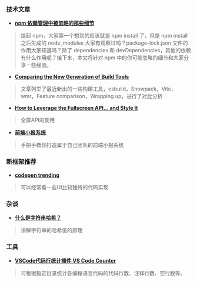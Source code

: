 ### 技术文章
+ **[npm 依赖管理中被忽略的那些细节](https://www.infoq.cn/article/qJ3Z2YGRZdgicQAuaFFN)**

>  提起 npm，大家第一个想到的应该就是 npm install 了，但是 npm install 之后生成的 node_modules 大家有观察过吗？package-lock.json 文件的作用大家知道吗？除了 dependencies 和 devDependencies，其他的依赖有什么作用呢？接下来，本文将针对 npm 中的你可能忽略的细节和大家分享一些经验。

+ **[Comparing the New Generation of Build Tools](https://css-tricks.com/comparing-the-new-generation-of-build-tools/)**

> 文章列举了最近新出的一些构建工具，esbuild，Snowpack，Vite，wmr，Feature comparison，Wrapping up，进行了对比分析

+ **[How to Leverage the Fullscreen API… and Style It](https://css-tricks.com/how-to-leverage-the-fullscreen-api-and-style-it/)**

> 全屏API的使用

+ **[前端小报系统](https://mp.weixin.qq.com/s/YE_XEP38C3DeSEx-hHYQkA)**

> 手把手教你打造属于自己团队的前端小报系统
### 新框架推荐

+ **[codepen trending](https://codepen.io/trending)**
> 可以经常看一些UI比较独特的代码实现

### 杂谈
+ **[什么是字符串哈希？](https://jorgechavez.dev/2020/11/12/string-hashing/)**
> 讲解字符串的哈希值的原理

### 工具
+ **[VSCode代码行统计插件 VS Code Counter](https://github.com/uctakeoff/vscode-counter)**
> 可根据指定目录统计各编程语言代码的代码行数、注释行数、空行数等。

